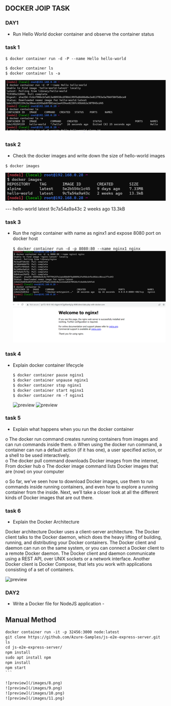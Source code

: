 DOCKER JOIP TASK
----------------
### DAY1
 * Run Hello World docker container and observe the container status
### task 1
`$ docker container run -d -P --name Hello hello-world`
   ```
   $ docker container ls 
   $ docker container ls -a
  ```
   ![refer](/images/1.PNG)

### task 2  
 *  Check the docker images and write down the size of hello-world images

  `$ docker images`

   ![refer](/images/2.PNG)
  
--- hello-world   latest    9c7a54a9a43c   2 weeks ago   13.3kB

### task 3
 * Run the nginx container with name as nginx1 and expose 8080 port on docker host 
   
   `$ docker container run -d -p 8080:80 --name nginx1 nginx`
   ![preview](/images/3.PNG)
   ![preview](/images/4.PNG)

### task 4
 * Explain docker container lifecycle
   ```
   $ docker container pause nginx1
   $ docker container unpause nginx1
   $ docker container stop nginx1
   $ docker container start nginx1
   $ docker container rm -f nginx1
   ````

   ![preview](/images/5.PNG)
   ![preview](/images/6.png)

### task 5
  * Explain what happens when you run the docker container

o	The docker run command creates running containers from images and can run commands inside them.
o	When using the docker run command, a container can run a default action (if it has one), a user specified action, or a shell to be used interactively.   
o	The docker pull command downloads Docker images from the internet, From docker hub
o	The docker image command lists Docker images that are (now) on your computer

o	So far, we’ve seen how to download Docker images, use them to run commands inside running containers, and even how to explore a running container from the inside. Next, we’ll take a closer look at all the different kinds of Docker images that are out there.


### task 6
  * Explain the Docker Architecture

Docker architecture
Docker uses a client-server architecture. The Docker client talks to the Docker daemon, which does the heavy lifting of building, running, and distributing your Docker containers. The Docker client and daemon can run on the same system, or you can connect a Docker client to a remote Docker daemon. The Docker client and daemon communicate using a REST API, over UNIX sockets or a network interface. Another Docker client is Docker Compose, that lets you work with applications consisting of a set of containers.
  
   ![preview](/images/7.png)

### DAY2
  * Write a Docker file for NodeJS application -  

  ## Manual Method
   
   ``````
   docker container run -it -p 32456:3000 node:latest
   git clone https://github.com/Azure-Samples/js-e2e-express-server.git
   ls
   cd js-e2e-express-server/
   npm install
   sudo apt install npm
   npm install
   npm start
   ```

 ![preview](/images/8.png)
 ![preview](/images/9.png)
 ![preview](/images/10.png)
 ![preview](/images/11.png)
